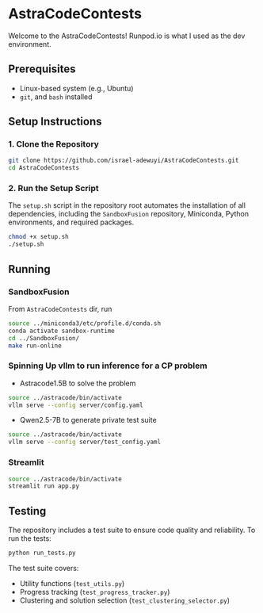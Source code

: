# AstraCodeContests

Welcome to the AstraCodeContests! Runpod.io is what I used as the dev environment. 

## Prerequisites
- Linux-based system (e.g., Ubuntu)
- `git`, and `bash` installed

## Setup Instructions

### 1. Clone the Repository

```bash
git clone https://github.com/israel-adewuyi/AstraCodeContests.git
cd AstraCodeContests
```

### 2. Run the Setup Script
The `setup.sh` script in the repository root automates the installation of all dependencies, including the `SandboxFusion` repository, Miniconda, Python environments, and required packages.


```bash
chmod +x setup.sh
./setup.sh
```

## Running 
### SandboxFusion
From `AstraCodeContests` dir, run 
```bash
source ../miniconda3/etc/profile.d/conda.sh
conda activate sandbox-runtime
cd ../SandboxFusion/
make run-online
```

### Spinning Up vllm to run inference for a CP problem
- Astracode1.5B to solve the problem
```bash
source ../astracode/bin/activate
vllm serve --config server/config.yaml
```

- Qwen2.5-7B to generate private test suite
```bash
source ../astracode/bin/activate
vllm serve --config server/test_config.yaml
```

### Streamlit
```bash
source ../astracode/bin/activate
streamlit run app.py
```

## Testing

The repository includes a test suite to ensure code quality and reliability. To run the tests:

```bash
python run_tests.py
```

The test suite covers:
- Utility functions (`test_utils.py`)
- Progress tracking (`test_progress_tracker.py`)
- Clustering and solution selection (`test_clustering_selector.py`)
